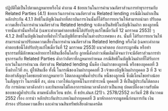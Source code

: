 ปฏิบัติไม่เป็นไปตามกฎหมายหรือไม่
คำถาม
4 ข้อยกเว้นในการคำนวณอัตราส่วนการทําธุรกรรมกับ
Related Parties
(4.1) ข้อยกเว้นการคำนวณอัตราส่วน Related lending กรณีมีเงินฝากเป็นหลักประกัน
4.1.1 สิทธิในบัญชีเงินฝากที่สถาบันการเงินนั้นที่ได้รับการยกเว้นให้สามารถนำมา
ปรับลดความเสี่ยงในการคำนวณอัตราส่วน Related lending จะต้องเป็นสิทธิในบัญชีเงินฝาก
ของลูกหนี้รายนั้นเท่านั้นหรือไม่ (เฉพาะคำถามคำตอบข้อนี้ได้ปรับปรุงแก้ไขเมื่อวันที่ 12
มกราคม 2553)
ๆ
4.1.2 สิทธิในบัญชีเงินฝากที่ฝากไว้ในบัญชีที่สาขาอื่นในต่างประเทศของ สง. นั้นที่
ได้รับการยกเว้นให้สามารถนํามาปรับลดความเสี่ยงในการคํานวณอัตราส่วน Related
lending หรือไม่ (เฉพาะคำถามคำตอบข้อนี้ได้ปรับปรุงแก้ไขเมื่อวันที่ 12 มกราคม 2553)
แนวคำตอบ
ก่อภาระผูกพัน หรือทำธุรกรรมที่มีลักษณะคล้ายการให้สินเชื่ออื่นใดกับ
ลูกหนี้ดังกล่าวเพิ่มเติมได้จนกว่าจะมีอัตราส่วนการทำธุรกรรมกับ
Related Parties ต่ำกว่าอัตราที่กฎหมายกำหนด
กรณีสิทธิในบัญชีเงินฝากที่ได้รับการยกเว้นในการคำนวณ
อัตราส่วน Related lending นั้นคือ เงินฝากของลูกหนี้ หรือของบุคคลที่ 3
ซึ่งฝากไว้ที่ สง. ผู้ให้สินเชื่อ
ทั้งนี้ ในกรณีของเงินฝากบุคคลที่ 3 เจ้าของบัญชีเงินฝากบุคคล
3
ที่ 3 จะต้องทำสัญญาโดยชอบด้วยกฎหมายว่า ได้ตกลงผูกพันค้ำประกัน
หนี้ของลูกหนี้ ซึ่งมีเงื่อนไขอย่างน้อยในสัญญาว่า ในกรณีที่ สง, ผ่อน
เวลาให้แก่ลูกหนี้ในการชำระหนี้ บุคคลที่ 3 ที่เป็นผู้ประกันได้ตกลงกับ
การผ่อนเวลาดังกล่าว และยินยอมไม่ถือเอาการผ่อนเวลาดังกล่าวเป็นเหตุ
ปลดเปลื้องความรับผิดชอบของผู้ค้ำประกัน ตามหนังสือเวียน ธปท. ที่
ธปท.ฝนส.(21)ว. 2578/2552 ลงวันที่ 28 ธันวาคม 2552 เรื่อง การนำ
หลักประกันประเภทเงินฝากบุคคลที่ 3 มาหักออกจากมูลหนี้ก่อนการกัน
เงินสำรอง ปรับลดความเสี่ยง และคำนวณสินทรัพย์เสี่ยงด้านเครดิต
